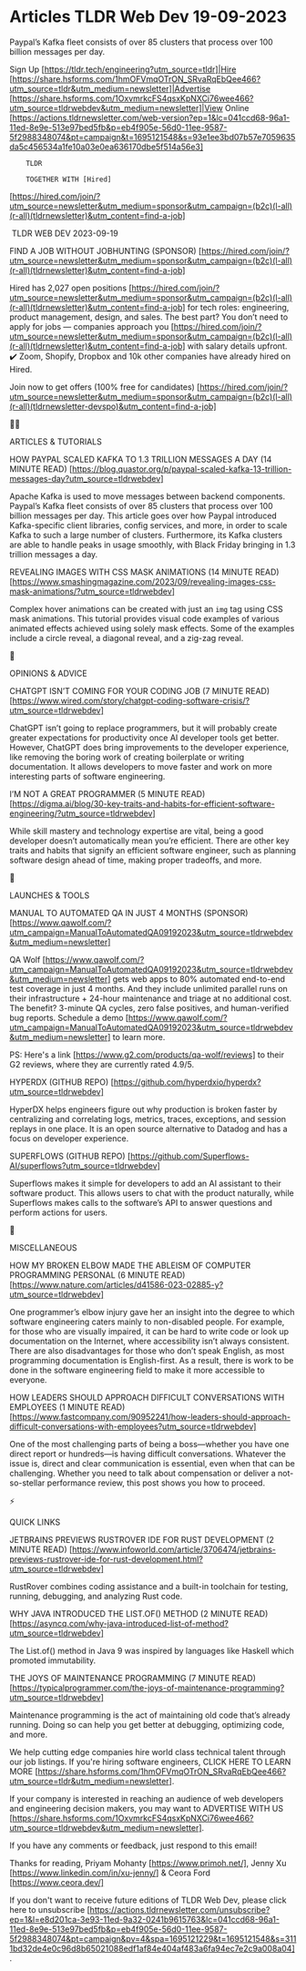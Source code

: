# Articles TLDR Web Dev 19-09-2023

Paypal’s Kafka fleet consists of over 85 clusters that process over
100 billion messages per day.  

Sign Up [https://tldr.tech/engineering?utm_source=tldr]|Hire
[https://share.hsforms.com/1hmOFVmqOTrON_SRvaRqEbQee466?utm_source=tldr&utm_medium=newsletter]|Advertise
[https://share.hsforms.com/1OxvmrkcFS4qsxKpNXCi76wee466?utm_source=tldrwebdev&utm_medium=newsletter]|View
Online
[https://actions.tldrnewsletter.com/web-version?ep=1&lc=041ccd68-96a1-11ed-8e9e-513e97bed5fb&p=eb4f905e-56d0-11ee-9587-5f2988348074&pt=campaign&t=1695121548&s=93e1ee3bd07b57e7059635da5c456534a1fe10a03e0ea636170dbe5f514a56e3]


		TLDR 

		TOGETHER WITH [Hired]
[https://hired.com/join/?utm_source=newsletter&utm_medium=sponsor&utm_campaign=(b2c)(l-all)(r-all)(tldrnewsletter)&utm_content=find-a-job]

 TLDR WEB DEV 2023-09-19

FIND A JOB WITHOUT JOBHUNTING (SPONSOR)
[https://hired.com/join/?utm_source=newsletter&utm_medium=sponsor&utm_campaign=(b2c)(l-all)(r-all)(tldrnewsletter)&utm_content=find-a-job]

Hired has 2,027 open positions
[https://hired.com/join/?utm_source=newsletter&utm_medium=sponsor&utm_campaign=(b2c)(l-all)(r-all)(tldrnewsletter)&utm_content=find-a-job]
for tech roles: engineering, product management, design, and sales.
The best part? You don’t need to apply for jobs — companies
approach you
[https://hired.com/join/?utm_source=newsletter&utm_medium=sponsor&utm_campaign=(b2c)(l-all)(r-all)(tldrnewsletter)&utm_content=find-a-job]
with salary details upfront.
✔️ Zoom, Shopify, Dropbox and 10k other companies have already
hired on Hired.

Join now to get offers (100% free for candidates)
[https://hired.com/join/?utm_source=newsletter&utm_medium=sponsor&utm_campaign=(b2c)(l-all)(r-all)(tldrnewsletter-devspo)&utm_content=find-a-job]

🧑‍💻 

ARTICLES & TUTORIALS

HOW PAYPAL SCALED KAFKA TO 1.3 TRILLION MESSAGES A DAY (14 MINUTE
READ)
[https://blog.quastor.org/p/paypal-scaled-kafka-13-trillion-messages-day?utm_source=tldrwebdev]

Apache Kafka is used to move messages between backend components.
Paypal’s Kafka fleet consists of over 85 clusters that process over
100 billion messages per day. This article goes over how Paypal
introduced Kafka-specific client libraries, config services, and more,
in order to scale Kafka to such a large number of clusters.
Furthermore, its Kafka clusters are able to handle peaks in usage
smoothly, with Black Friday bringing in 1.3 trillion messages a day. 

REVEALING IMAGES WITH CSS MASK ANIMATIONS (14 MINUTE READ)
[https://www.smashingmagazine.com/2023/09/revealing-images-css-mask-animations/?utm_source=tldrwebdev]

Complex hover animations can be created with just an `img` tag using
CSS mask animations. This tutorial provides visual code examples of
various animated effects achieved using solely mask effects. Some of
the examples include a circle reveal, a diagonal reveal, and a zig-zag
reveal. 

🧠 

OPINIONS & ADVICE

CHATGPT ISN’T COMING FOR YOUR CODING JOB (7 MINUTE READ)
[https://www.wired.com/story/chatgpt-coding-software-crisis/?utm_source=tldrwebdev]

ChatGPT isn’t going to replace programmers, but it will probably
create greater expectations for productivity once AI developer tools
get better. However, ChatGPT does bring improvements to the developer
experience, like removing the boring work of creating boilerplate or
writing documentation. It allows developers to move faster and work on
more interesting parts of software engineering. 

I’M NOT A GREAT PROGRAMMER (5 MINUTE READ)
[https://digma.ai/blog/30-key-traits-and-habits-for-efficient-software-engineering/?utm_source=tldrwebdev]

While skill mastery and technology expertise are vital, being a good
developer doesn’t automatically mean you’re efficient. There are
other key traits and habits that signify an efficient software
engineer, such as planning software design ahead of time, making
proper tradeoffs, and more. 

🚀 

LAUNCHES & TOOLS

MANUAL TO AUTOMATED QA IN JUST 4 MONTHS (SPONSOR)
[https://www.qawolf.com/?utm_campaign=ManualToAutomatedQA09192023&utm_source=tldrwebdev&utm_medium=newsletter]

QA Wolf
[https://www.qawolf.com/?utm_campaign=ManualToAutomatedQA09192023&utm_source=tldrwebdev&utm_medium=newsletter]
gets web apps to 80% automated end-to-end test coverage in just 4
months. And they include unlimited parallel runs on their
infrastructure + 24-hour maintenance and triage at no additional cost.
The benefit? 3-minute QA cycles, zero false positives, and
human-verified bug reports. Schedule a demo
[https://www.qawolf.com/?utm_campaign=ManualToAutomatedQA09192023&utm_source=tldrwebdev&utm_medium=newsletter]
to learn more.

PS: Here's a link [https://www.g2.com/products/qa-wolf/reviews] to
their G2 reviews, where they are currently rated 4.9/5.

HYPERDX (GITHUB REPO)
[https://github.com/hyperdxio/hyperdx?utm_source=tldrwebdev]

HyperDX helps engineers figure out why production is broken faster by
centralizing and correlating logs, metrics, traces, exceptions, and
session replays in one place. It is an open source alternative to
Datadog and has a focus on developer experience. 

SUPERFLOWS (GITHUB REPO)
[https://github.com/Superflows-AI/superflows?utm_source=tldrwebdev]

Superflows makes it simple for developers to add an AI assistant to
their software product. This allows users to chat with the product
naturally, while Superflows makes calls to the software’s API to
answer questions and perform actions for users. 

🎁 

MISCELLANEOUS

HOW MY BROKEN ELBOW MADE THE ABLEISM OF COMPUTER PROGRAMMING PERSONAL
(6 MINUTE READ)
[https://www.nature.com/articles/d41586-023-02885-y?utm_source=tldrwebdev]

One programmer’s elbow injury gave her an insight into the degree to
which software engineering caters mainly to non-disabled people. For
example, for those who are visually impaired, it can be hard to write
code or look up documentation on the Internet, where accessibility
isn’t always consistent. There are also disadvantages for those who
don’t speak English, as most programming documentation is
English-first. As a result, there is work to be done in the software
engineering field to make it more accessible to everyone. 

HOW LEADERS SHOULD APPROACH DIFFICULT CONVERSATIONS WITH EMPLOYEES (1
MINUTE READ)
[https://www.fastcompany.com/90952241/how-leaders-should-approach-difficult-conversations-with-employees?utm_source=tldrwebdev]

One of the most challenging parts of being a boss—whether you have
one direct report or hundreds—is having difficult conversations.
Whatever the issue is, direct and clear communication is essential,
even when that can be challenging. Whether you need to talk about
compensation or deliver a not-so-stellar performance review, this post
shows you how to proceed. 

⚡ 

QUICK LINKS

JETBRAINS PREVIEWS RUSTROVER IDE FOR RUST DEVELOPMENT (2 MINUTE READ)
[https://www.infoworld.com/article/3706474/jetbrains-previews-rustrover-ide-for-rust-development.html?utm_source=tldrwebdev]

RustRover combines coding assistance and a built-in toolchain for
testing, running, debugging, and analyzing Rust code. 

WHY JAVA INTRODUCED THE LIST.OF() METHOD (2 MINUTE READ)
[https://asyncq.com/why-java-introduced-list-of-method?utm_source=tldrwebdev]

The List.of() method in Java 9 was inspired by languages like Haskell
which promoted immutability. 

THE JOYS OF MAINTENANCE PROGRAMMING (7 MINUTE READ)
[https://typicalprogrammer.com/the-joys-of-maintenance-programming?utm_source=tldrwebdev]

Maintenance programming is the act of maintaining old code that’s
already running. Doing so can help you get better at debugging,
optimizing code, and more. 

 We help cutting edge companies hire world class technical talent
through our job listings. If you're hiring software engineers, CLICK
HERE TO LEARN MORE
[https://share.hsforms.com/1hmOFVmqOTrON_SRvaRqEbQee466?utm_source=tldr&utm_medium=newsletter].


If your company is interested in reaching an audience of web
developers and engineering decision makers, you may want to ADVERTISE
WITH US
[https://share.hsforms.com/1OxvmrkcFS4qsxKpNXCi76wee466?utm_source=tldrwebdev&utm_medium=newsletter].


If you have any comments or feedback, just respond to this email! 

Thanks for reading, 
Priyam Mohanty [https://www.primoh.net/], Jenny Xu
[https://www.linkedin.com/in/xu-jenny/] & Ceora Ford
[https://www.ceora.dev/] 

If you don't want to receive future editions of TLDR Web Dev,
please click here to unsubscribe
[https://actions.tldrnewsletter.com/unsubscribe?ep=1&l=e8d201ca-3e93-11ed-9a32-0241b9615763&lc=041ccd68-96a1-11ed-8e9e-513e97bed5fb&p=eb4f905e-56d0-11ee-9587-5f2988348074&pt=campaign&pv=4&spa=1695121229&t=1695121548&s=3111bd32de4e0c96d8b65021088edf1af84e404af483a6fa94ec7e2c9a008a04].